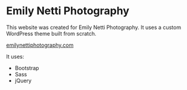 <h1>Emily Netti Photography</h1>
<p>This website was created for Emily Netti Photography. It uses a custom WordPress theme built from scratch.</p>
<a href="https://emilynettiphotography.com">emilynettiphotography.com</a>
</br>
<p>It uses: </p>
<ul>
  <li>Bootstrap</li>
  <li>Sass</li>
  <li>jQuery</li>
</ul>
